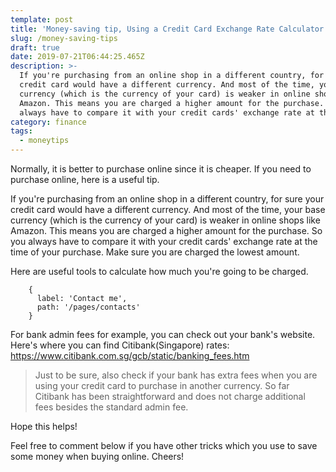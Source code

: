 ```yaml
---
template: post
title: 'Money-saving tip, Using a Credit Card Exchange Rate Calculator'
slug: /money-saving-tips
draft: true
date: 2019-07-21T06:44:25.465Z
description: >-
  If you're purchasing from an online shop in a different country, for sure your
  credit card would have a different currency. And most of the time, your base
  currency (which is the currency of your card) is weaker in online shops like
  Amazon. This means you are charged a higher amount for the purchase. So you
  always have to compare it with your credit cards' exchange rate at the time of
category: finance
tags:
  - moneytips
---
```

Normally, it is better to purchase online since it is cheaper. If you need to purchase online, here is a useful tip.

If you're purchasing from an online shop in a different country, for sure your credit card would have a different currency. And most of the time, your base currency (which is the currency of your card) is weaker in online shops like Amazon. This means you are charged a higher amount for the purchase. So you always have to compare it with your credit cards' exchange rate at the time of your purchase. Make sure you are charged the lowest amount.

Here are useful tools to calculate how much you're going to be charged.


```
    {
      label: 'Contact me',
      path: '/pages/contacts'
    }
```


For bank admin fees for example, you can check out your bank's website. Here's where you can find Citibank(Singapore) rates: https://www.citibank.com.sg/gcb/static/banking_fees.htm

>Just to be sure, also check if your bank has extra fees when you are using your credit card to purchase in another currency. So far Citibank has been straightforward and does not charge additional fees besides the standard admin fee.

Hope this helps! 

Feel free to comment below if you have other tricks which you use to save some money when buying online. Cheers!
